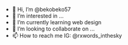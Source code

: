 - 👋 Hi, I’m @bekobeko57
- 👀 I’m interested in ...
- 🌱 I’m currently learning web design
- 💞️ I’m looking to collaborate on ...
- 📫 How to reach me IG: @rxwords_inthesky

<!---
bekobeko57/bekobeko57 is a ✨ special ✨ repository because its `README.md` (this file) appears on your GitHub profile.
You can click the Preview link to take a look at your changes.
--->

